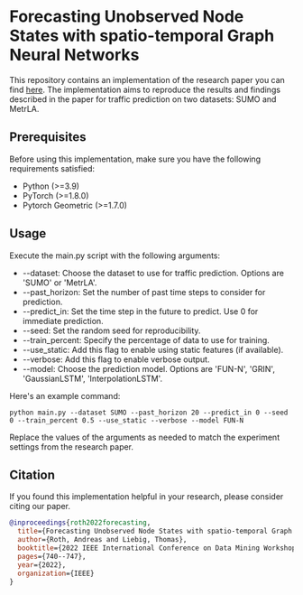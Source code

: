# Forecasting Unobserved Node States with spatio-temporal Graph Neural Networks

This repository contains an implementation of the research paper you can find [here](https://ieeexplore.ieee.org/abstract/document/10031042?casa_token=0Sz9YcuTzmsAAAAA:3ckRA8DjTerGuw_nHo5GpCBCCgY9IKdwuLhKmpC3R0TdNbPGIWyGkHWhv1-nGmDRZFKHFED0). The implementation aims to reproduce the results and findings described in the paper for traffic prediction on two datasets: SUMO and MetrLA.

## Prerequisites

Before using this implementation, make sure you have the following requirements satisfied:

- Python (>=3.9)
- PyTorch (>=1.8.0)
- Pytorch Geometric (>=1.7.0)

## Usage

Execute the main.py script with the following arguments:

* --dataset: Choose the dataset to use for traffic prediction. Options are 'SUMO' or 'MetrLA'.
* --past_horizon: Set the number of past time steps to consider for prediction.
* --predict_in: Set the time step in the future to predict. Use 0 for immediate prediction.
* --seed: Set the random seed for reproducibility.
* --train_percent: Specify the percentage of data to use for training.
* --use_static: Add this flag to enable using static features (if available).
* --verbose: Add this flag to enable verbose output.
* --model: Choose the prediction model. Options are 'FUN-N', 'GRIN', 'GaussianLSTM', 'InterpolationLSTM'.

Here's an example command:

```console
python main.py --dataset SUMO --past_horizon 20 --predict_in 0 --seed 0 --train_percent 0.5 --use_static --verbose --model FUN-N
```

Replace the values of the arguments as needed to match the experiment settings from the research paper.


## Citation

If you found this implementation helpful in your research, please consider citing our paper.

```bibtex
@inproceedings{roth2022forecasting,
  title={Forecasting Unobserved Node States with spatio-temporal Graph Neural Networks},
  author={Roth, Andreas and Liebig, Thomas},
  booktitle={2022 IEEE International Conference on Data Mining Workshops (ICDMW)},
  pages={740--747},
  year={2022},
  organization={IEEE}
}
```